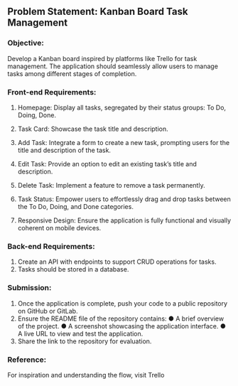 ## Problem Statement: Kanban Board Task Management

### Objective:
Develop a Kanban board inspired by platforms like Trello for task management. The application
should seamlessly allow users to manage tasks among different stages of completion.


### Front-end Requirements:

1. Homepage: Display all tasks, segregated by their status groups: To Do, Doing, Done.

2. Task Card: Showcase the task title and description.

3. Add Task: Integrate a form to create a new task, prompting users for the title and
description of the task.

4. Edit Task: Provide an option to edit an existing task’s title and description.

5. Delete Task: Implement a feature to remove a task permanently.

6. Task Status: Empower users to effortlessly drag and drop tasks between the To Do,
Doing, and Done categories.

7. Responsive Design: Ensure the application is fully functional and visually coherent on
mobile devices.


### Back-end Requirements:

1. Create an API with endpoints to support CRUD operations for tasks.
2. Tasks should be stored in a database.


### Submission:

1. Once the application is complete, push your code to a public repository on GitHub or GitLab.
2. Ensure the README file of the repository contains:
     ● A brief overview of the project.
     ● A screenshot showcasing the application interface.
     ● A live URL to view and test the application.
3. Share the link to the repository for evaluation.


### Reference:

For inspiration and understanding the flow, visit Trello
